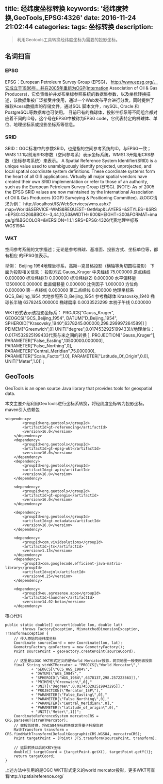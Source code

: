 ﻿title: 经纬度坐标转换
keywords: '经纬度转换,GeoTools,EPSG:4326'
date: 2016-11-24 21:02:44
categories:
tags: 坐标转换
description:
---
<blockquote class="blockquote-center">
利用Geotools工具转换经纬度坐标为需要的投影坐标。
</blockquote>



<!--more-->

## 名词扫盲

###  EPSG
EPSG：European Petroleum Survey Group (EPSG)， http://www.epsg.org/，它成立于1986年，并在2005年重组为OGP(Internation Association of Oil & Gas Producers)，它负责维护并发布坐标参照系统的数据集参数，以及坐标转换描述，该数据集被广泛接受并使用，通过一个Web发布平台进行分发，同时提供了微软Acess数据库的存储文件，通过SQL 脚本文件，mySQL, Oracle 和PostgreSQL等数据库也可使用。
目前已有的椭球体，投影坐标系等不同组合都对应着不同的ID号，这个号在EPSG中被称为EPSG code，它代表特定的椭球体、单位、地理坐标系或投影坐标系等信息。

### SRID
SRID：OGC标准中的参数SRID，也是指的空间参考系统的ID，与EPSG一致；WMS 1.1.1以前用SRS参数（空间参考系）表示坐标系统，WMS1.3开始用CRS参数（坐标参考系统）来表示。
    A Spatial Reference System Identifier(SRID) is a unique value used to unambiguously identify projected, unprojected, and local spatial coordinate system definitions. These coordinate systems form the heart of all GIS applications.
    Virtually all major spatial vendors have created their own SRID implementation or refer to those of an authority, such as the European Petroleum Survey Group (EPSG). (NOTE: As of 2005 the EPSG SRID values are now maintained by the International Association of Oil & Gas Producers (OGP) Surveying & Positioning Committee).
以OGC请求为例：
http://localhost/IS/WebServices/wms.ashx?map=World&SERVICE=WMS&REQUEST=GetMap&LAYERS=&STYLES=&SRS=EPSG:4326&BBOX=-3,44,10,53&WIDTH=600&HEIGHT=300&FORMAT=image/gif&BGCOLOR=&VERSION=1.1.1
SRS=EPSG:4326代表地理坐标系WGS1984
### WKT
空间参考系统的文字描述；无论是参考椭球、基准面、投影方式、坐标单位等，都有相应 的EPSG值表示。

举例：
Beijing 1954地理坐标系，高斯--克吕格投影（横轴等角切圆柱投影）
下面为投影相关信息：
投影方式 Gauss_Kruger
中央经线 75.000000
原点纬线 0.000000
标准纬线(1) 0.000000
标准纬线(2) 0.000000
水平偏移量 13500000.000000
垂直偏移量 0.000000
比例因子 1.000000
方位角   0.000000
第一点经线 0.000000
第二点经线 0.000000
地理坐标系 GCS_Beijing_1954
大地参照系 D_Beijing_1954
参考椭球体 Krasovsky_1940
椭球长半轴 6378245.000000
椭球扁率 0.0033523299
本初子午线 0.000000

WKT形式表示该投影坐标系：
PROJCS["Gauss_Kruger",
GEOGCS["GCS_Beijing_1954",
   DATUM["D_Beijing_1954",
    SPHEROID["Krasovsky_1940",6378245.000000,298.299997264589]] 
   ]
PEIMEM["Greenwich",0] 
UNIT["degree",0.0174532925199433]//地理单位：0.0174532925199433代表与米之间的转换
],
PROJECTION["Gauss_Kruger"],
PARAMETER["False_Easting",13500000.000000],
PARAMETER["False_Northing",0],
PARAMETER["Central_Meridian",75.000000],
PARAMETER["Scale_Factor",1.0],
PARAMETER["Latitude_Of_Origin",0.0],
UNIT["Meter",1.0]] ;

## GeoTools
GeoTools is an open source Java library that provides tools for geospatial data.

本文主要介绍利用GeoTools进行坐标系转换，将经纬度坐标转为投影坐标。
maven引入依赖包

    <dependency>
			<groupId>org.geotools</groupId>
			<artifactId>gt-referencing</artifactId>
			<version>16.0</version>
		</dependency>
		<dependency>
			<groupId>org.geotools</groupId>
			<artifactId>gt-epsg-wkt</artifactId>
			<version>16.0</version>
		</dependency>
		<dependency>
			<groupId>org.geotools</groupId>
			<artifactId>gt-api</artifactId>
			<version>16.0</version>
		</dependency>

		<dependency>
			<groupId>org.geotools</groupId>
			<artifactId>gt-opengis</artifactId>
			<version>16.0</version>
		</dependency>

		<dependency>
			<groupId>org.geotools</groupId>
			<artifactId>gt-metadata</artifactId>
			<version>16.0</version>
		</dependency>
		
		<dependency>
			<groupId>com.vividsolutions</groupId>
			<artifactId>jts</artifactId>
			<version>1.13</version>
		</dependency>
		<dependency>
			<groupId>com.googlecode.efficient-java-matrix-library</groupId>
			<artifactId>ejml</artifactId>
			<version>0.25</version>
		</dependency>

		<dependency>
			<groupId>eu.agrosense.apps</groupId>
			<artifactId>launcher</artifactId>
			<version>14.02-beta</version>
		</dependency>

核心代码

    public static double[] convert(double lon, double lat)
            throws FactoryException, MismatchedDimensionException, TransformException {
        // 传入原始的经纬度坐标
        Coordinate sourceCoord = new Coordinate(lon, lat);
        GeometryFactory geoFactory = new GeometryFactory();
        Point sourcePoint = geoFactory.createPoint(sourceCoord);

        // 这里是以OGC WKT形式定义的是World Mercator投影，网页地图一般使用该投影
        final String strWKTMercator = "PROJCS[\"World_Mercator\","
                + "GEOGCS[\"GCS_WGS_1984\","
                + "DATUM[\"WGS_1984\","
                + "SPHEROID[\"WGS_1984\",6378137,298.257223563]],"
                + "PRIMEM[\"Greenwich\",0],"
                + "UNIT[\"Degree\",0.017453292519943295]],"
                + "PROJECTION[\"Mercator_1SP\"],"
                + "PARAMETER[\"False_Easting\",0],"
                + "PARAMETER[\"False_Northing\",0],"
                + "PARAMETER[\"Central_Meridian\",0],"
                + "PARAMETER[\"latitude_of_origin\",0],"
                + "UNIT[\"Meter\",1]]";
        CoordinateReferenceSystem mercatroCRS = CRS.parseWKT(strWKTMercator);
        // 做投影转换，将WCG84坐标转换成世界墨卡托投影转
        MathTransform transform = CRS.findMathTransform(DefaultGeographicCRS.WGS84, mercatroCRS);
        Point targetPoint = (Point) JTS.transform(sourcePoint, transform);

        // 返回转换以后的X和Y坐标
        double[] targetCoord = {targetPoint.getX(), targetPoint.getY()};
        return targetCoord;
    }

上述方法中引用的是OGC WKT形式定义的world mercator投影，更多WKT可查看http://spatialreference.org/


